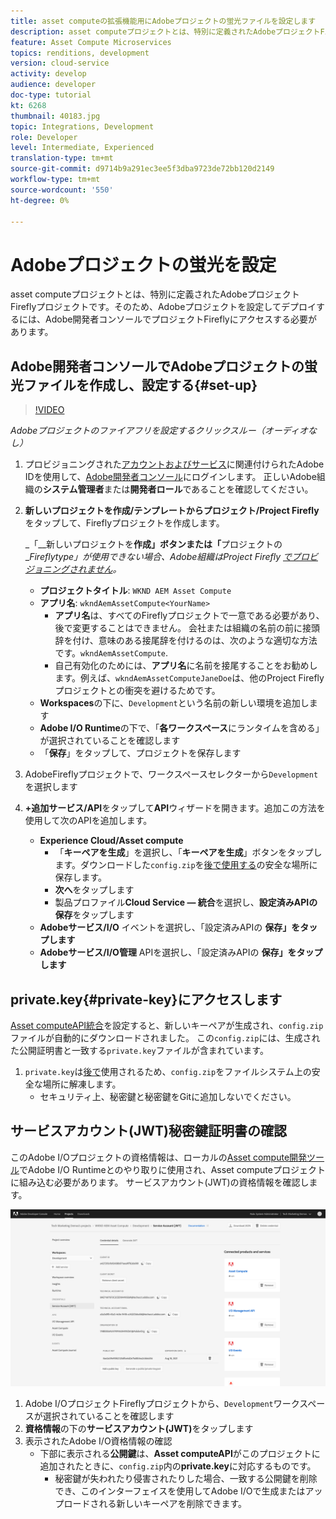 ```yaml
---
title: asset computeの拡張機能用にAdobeプロジェクトの蛍光ファイルを設定します
description: asset computeプロジェクトとは、特別に定義されたAdobeプロジェクトFireflyプロジェクトです。そのため、Adobeプロジェクトを設定してデプロイするには、Adobe開発者コンソールでプロジェクトFireflyにアクセスする必要があります。
feature: Asset Compute Microservices
topics: renditions, development
version: cloud-service
activity: develop
audience: developer
doc-type: tutorial
kt: 6268
thumbnail: 40183.jpg
topic: Integrations, Development
role: Developer
level: Intermediate, Experienced
translation-type: tm+mt
source-git-commit: d9714b9a291ec3ee5f3dba9723de72bb120d2149
workflow-type: tm+mt
source-wordcount: '550'
ht-degree: 0%

---
```



# Adobeプロジェクトの蛍光を設定

asset computeプロジェクトとは、特別に定義されたAdobeプロジェクトFireflyプロジェクトです。そのため、Adobeプロジェクトを設定してデプロイするには、Adobe開発者コンソールでプロジェクトFireflyにアクセスする必要があります。

## Adobe開発者コンソールでAdobeプロジェクトの蛍光ファイルを作成し、設定する{#set-up}

>[!VIDEO](https://video.tv.adobe.com/v/40183/?quality=12&learn=on)

_Adobeプロジェクトのファイアフリを設定するクリックスルー（オーディオなし）_

1. プロビジョニングされた[アカウントおよびサービス](./accounts-and-services.md)に関連付けられたAdobe IDを使用して、[Adobe開発者コンソール](https://console.adobe.io)にログインします。 正しいAdobe組織の&#x200B;__システム管理者__&#x200B;または&#x200B;__開発者ロール__&#x200B;であることを確認してください。
1. __新しいプロジェクトを作成/テンプレートからプロジェクト/Project Firefly__&#x200B;をタップして、Fireflyプロジェクトを作成します。

   _「__&#x200B;新しいプロジェクトを&#x200B;__作成」ボタンまたは「__&#x200B;プロジェクトの&#x200B;__Fireflytype」が使用できない場合、Adobe組織はProject Firefly [でプロビジョニングされません](#request-adobe-project-firefly)。_

   + __プロジェクトタイトル__:  `WKND AEM Asset Compute`
   + __アプリ名__:  `wkndAemAssetCompute<YourName>`
      + __アプリ名__&#x200B;は、すべてのFireflyプロジェクトで一意である必要があり、後で変更することはできません。 会社または組織の名前の前に接頭辞を付け、意味のある接尾辞を付けるのは、次のような適切な方法です。`wkndAemAssetCompute`.
      + 自己有効化のためには、__アプリ名__&#x200B;に名前を接尾することをお勧めします。例えば、`wkndAemAssetComputeJaneDoe`は、他のProject Fireflyプロジェクトとの衝突を避けるためです。
   + __Workspaces__&#x200B;の下に、`Development`という名前の新しい環境を追加します
   + __Adobe I/O Runtime__&#x200B;の下で、「__各ワークスペース__&#x200B;にランタイムを含める」が選択されていることを確認します
   + 「__保存__」をタップして、プロジェクトを保存します
1. AdobeFireflyプロジェクトで、ワークスペースセレクターから`Development`を選択します
1. __+追加サービス/API__&#x200B;をタップして&#x200B;__API__&#x200B;ウィザードを開きます。追加この方法を使用して次のAPIを追加します。

   + __Experience Cloud/Asset compute__
      + 「__キーペアを生成__」を選択し、「__キーペアを生成__」ボタンをタップします。ダウンロードした`config.zip`を[後で使用する](#private-key)の安全な場所に保存します。
      + __次へ__&#x200B;をタップします
      + 製品プロファイル&#x200B;__Cloud Service — 統合__&#x200B;を選択し、__設定済みAPIの保存__&#x200B;をタップします
   + __Adobeサービス/I/O__ イベントを選択し、「設定済みAPIの __保存」をタップします__
   + __Adobeサービス/I/O管理__ APIを選択し、「設定済みAPIの __保存」をタップします__

## private.key{#private-key}にアクセスします

[Asset computeAPI統合](#set-up)を設定すると、新しいキーペアが生成され、`config.zip`ファイルが自動的にダウンロードされました。 この`config.zip`には、生成された公開証明書と一致する`private.key`ファイルが含まれています。

1. `private.key`は[後で](../develop/environment-variables.md)使用されるため、`config.zip`をファイルシステム上の安全な場所に解凍します。
   + セキュリティ上、秘密鍵と秘密鍵をGitに追加しないでください。

## サービスアカウント(JWT)秘密鍵証明書の確認

このAdobe I/Oプロジェクトの資格情報は、ローカルの[Asset compute開発ツール](../develop/development-tool.md)でAdobe I/O Runtimeとのやり取りに使用され、Asset computeプロジェクトに組み込む必要があります。 サービスアカウント(JWT)の資格情報を確認します。

![Adobe開発者サービスアカウント資格情報](./assets/firefly/service-account.png)

1. Adobe I/OプロジェクトFireflyプロジェクトから、`Development`ワークスペースが選択されていることを確認します
1. __資格情報__&#x200B;の下の&#x200B;__サービスアカウント(JWT)__&#x200B;をタップします
1. 表示されたAdobe I/O資格情報の確認
   + 下部に表示される&#x200B;__公開鍵__&#x200B;は、__Asset computeAPI__&#x200B;がこのプロジェクトに追加されたときに、`config.zip`内の&#x200B;__private.key__&#x200B;に対応するものです。
      + 秘密鍵が失われたり侵害されたりした場合、一致する公開鍵を削除でき、このインターフェイスを使用してAdobe I/Oで生成またはアップロードされる新しいキーペアを削除できます。
